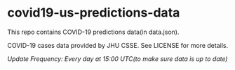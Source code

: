 # covid19-us-predictions-data

This repo contains COVID-19 predictions data(in data.json).

COVID-19 cases data provided by JHU CSSE. See LICENSE for more details.

*Update Frequency: Every day at 15:00 UTC(to make sure data is up to date)*
